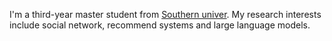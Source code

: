 I'm a third-year master student from [Southern univer](https://www.sustech.edu.cn/). My research interests include social network, recommend systems and large language models.
